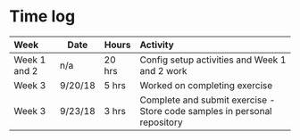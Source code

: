 # Time log 



| Week | Date | Hours | Activity |
| :------------| ------------| -------- | :-----------------------------------------------|                    
| Week 1 and 2 | n/a | 20 hrs | Config setup activities and Week 1 and 2 work |
| Week 3       | 9/20/18 | 5 hrs | Worked on completing exercise |
| Week 3       | 9/23/18 | 3 hrs | Complete and submit exercise - Store code samples in personal repository |




